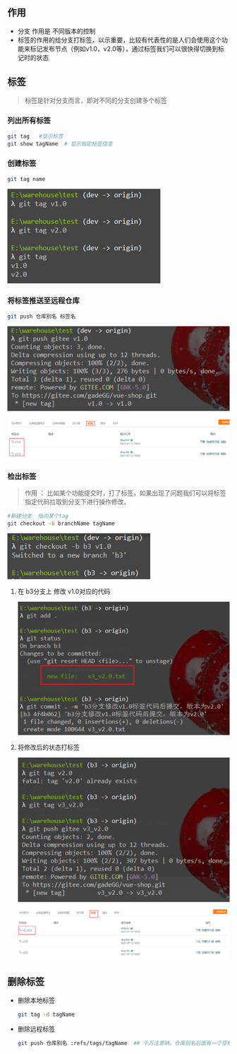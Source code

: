 ## 作用

*   分支 作用是 不同版本的控制
*   标签的作用的给分支打标签，以示重要，比较有代表性的是人们会使用这个功能来标记发布节点（例如v1.0，v2.0等），通过标签我们可以很快得切换到标记时的状态



## 标签

>   标签是针对分支而言，即对不同的分支创建多个标签

### 列出所有标签

```bash
git tag   #显示标签
git show tagName  # 显示指定标签信息
```



### 创建标签

```bash
git tag name
```

![image-20210712183926484](第五章-标签.assets/image-20210712183926484.png)



### 将标签推送至远程仓库

```bash
git push 仓库别名 标签名
```

![image-20210712184228686](第五章-标签.assets/image-20210712184228686.png)

![image-20210712184346698](第五章-标签.assets/image-20210712184346698.png)



### 检出标签

>   作用 ： 比如某个功能提交时，打了标签，如果出现了问题我们可以将标签指定代码拉取到分支下进行操作修改。

```bash
#新建分支  指向某个tag
git checkout -b branchName tagName
```

![image-20210712184701287](第五章-标签.assets/image-20210712184701287.png)



1.  在 b3分支上 修改 v1.0对应的代码

    ![image-20210712185052253](第五章-标签.assets/image-20210712185052253.png)

2.  将修改后的状态打标签

    ![image-20210712185157074](第五章-标签.assets/image-20210712185157074.png)

    ![image-20210712185219609](第五章-标签.assets/image-20210712185219609.png)



## 删除标签

*   删除本地标签

    ```bash
    git tag -d tagName
    ```

*   删除远程标签

    ```bash
    git push 仓库别名 :refs/tags/tagName  ## 千万注意呐，仓库别名后面有一个空格
    ```

    